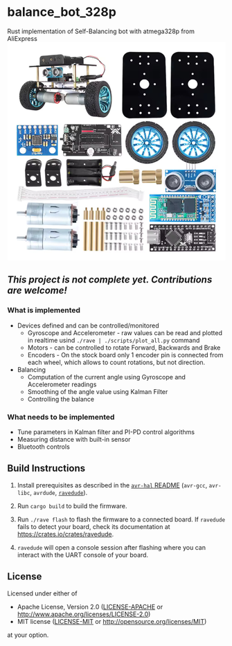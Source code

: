 # balance_bot_328p

Rust implementation of Self-Balancing bot with atmega328p from AliExpress ![image](./image.jpg)

## *This project is not complete yet. Contributions are welcome!*

### What is implemented
* Devices defined and can be controlled/monitored
  * Gyroscope and Accelerometer - raw values can be read and plotted in realtime usind `./rave | ./scripts/plot_all.py` command
  * Motors - can be controlled to rotate Forward, Backwards and Brake 
  * Encoders - On the stock board only 1 encoder pin is connected from each wheel, which allows to count rotations, but not direction.
* Balancing
  * Computation of the current angle using Gyroscope and Accelerometer readings
  * Smoothing of the angle value using Kalman Filter
  * Controlling the balance

### What needs to be implemented
* Tune parameters in Kalman filter and PI-PD control algorithms
* Measuring distance with built-in sensor
* Bluetooth controls

## Build Instructions
1. Install prerequisites as described in the [`avr-hal` README] (`avr-gcc`, `avr-libc`, `avrdude`, [`ravedude`]).

2. Run `cargo build` to build the firmware.

3. Run `./rave flash` to flash the firmware to a connected board.  If `ravedude`
   fails to detect your board, check its documentation at
   <https://crates.io/crates/ravedude>.

4. `ravedude` will open a console session after flashing where you can interact
   with the UART console of your board.

[`avr-hal` README]: https://github.com/Rahix/avr-hal#readme
[`ravedude`]: https://crates.io/crates/ravedude

## License
Licensed under either of

 - Apache License, Version 2.0
   ([LICENSE-APACHE](LICENSE-APACHE) or <http://www.apache.org/licenses/LICENSE-2.0>)
 - MIT license
   ([LICENSE-MIT](LICENSE-MIT) or <http://opensource.org/licenses/MIT>)

at your option.

